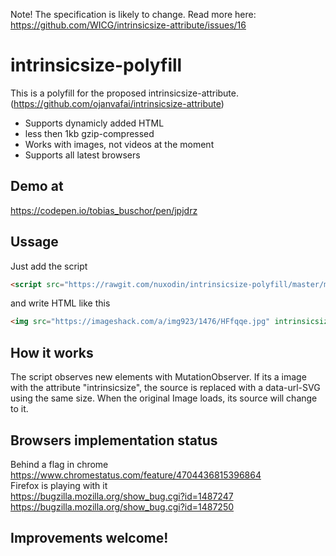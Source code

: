 Note! The specification is likely to change. 
Read more here: https://github.com/WICG/intrinsicsize-attribute/issues/16

# intrinsicsize-polyfill
This is a polyfill for the proposed intrinsicsize-attribute. (https://github.com/ojanvafai/intrinsicsize-attribute)
- Supports dynamicly added HTML
- less then 1kb gzip-compressed
- Works with images, not videos at the moment
- Supports all latest browsers

## Demo at
https://codepen.io/tobias_buschor/pen/jpjdrz 

## Ussage
Just add the script

```html
<script src="https://rawgit.com/nuxodin/intrinsicsize-polyfill/master/min.js"></script>  
```

and write HTML like this  
```html
<img src="https://imageshack.com/a/img923/1476/HFfqqe.jpg" intrinsicsize="1920x1281" style="width:100%">  
```

## How it works
The script observes new elements with MutationObserver. 
If its a image with the attribute "intrinsicsize", the source is replaced with a data-url-SVG using the same size. 
When the original Image loads, its source will change to it. 

## Browsers implementation status
Behind a flag in chrome  
https://www.chromestatus.com/feature/4704436815396864  
Firefox is playing with it  
https://bugzilla.mozilla.org/show_bug.cgi?id=1487247  
https://bugzilla.mozilla.org/show_bug.cgi?id=1487250  

## Improvements welcome!
